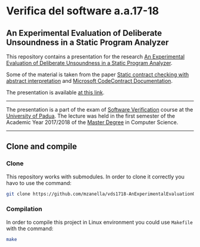 # Verifica del software a.a.17-18
## An Experimental Evaluation of Deliberate Unsoundness in a Static Program Analyzer
This repository contains a presentation for the research [An Experimental Evaluation of Deliberate Unsoundness in a Static Program Analyzer](https://mariachris.github.io/Pubs/VMCAI-2015-TANDEM.pdf).

Some of the material is taken from the paper [Static contract checking with abstract interpretation](https://www.microsoft.com/en-us/research/wp-content/uploads/2010/10/Main.pdf) and [Microsoft CodeContract Documentation](https://docs.microsoft.com/en-us/dotnet/framework/debug-trace-profile/code-contracts).

The presentation is available [at this link](https://github.com/mzanella/vds1718-AnExperimentalEvaluationOfDeliberateUnsoundnessInAStaticProgramAnalyzer/releases/download/v1.0/AnExperimentalEvaluationOfDeliberateUnsoundnessInAStaticProgramAnalyzer.pdf).

----

The presentation is a part of the exam of [Software Verification](http://informatica.math.unipd.it/laureamagistrale/verificadelsoftware.html) course at the [University of Padua](https://www.unipd.it/). 
The lecture was held in the first semester of the Academic Year 2017/2018 of the [Master Degree](http://informatica.math.unipd.it/laureamagistrale/index.html) in Computer Science.

----

## Clone and compile

### Clone

This repository works with submodules. In order to clone it correctly you havo to use the command:
```sh
git clone https://github.com/mzanella/vds1718-AnExperimentalEvaluationOfDeliberateUnsoundnessInAStaticProgramAnalyzer.git
```

### Compilation
In order to compile this project in Linux environment you could use `Makefile` with the command:
```sh
make
```
